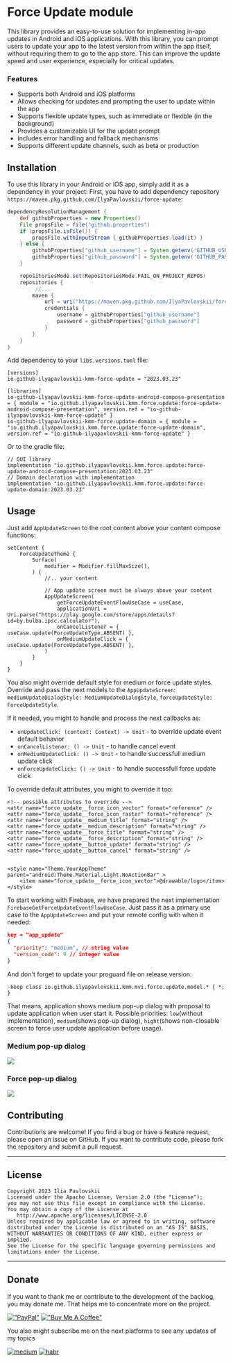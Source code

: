 # Force Update module

This library provides an easy-to-use solution for implementing in-app updates in Android and iOS applications. With this library, you can prompt users to update your app to the latest version from within the app itself, without requiring them to go to the app store. This can improve the update speed and user experience, especially for critical updates.

### Features
* Supports both Android and iOS platforms
* Allows checking for updates and prompting the user to update within the app
* Supports flexible update types, such as immediate or flexible (in the background)
* Provides a customizable UI for the update prompt
* Includes error handling and fallback mechanisms
* Supports different update channels, such as beta or production

## Installation
To use this library in your Android or iOS app, simply add it as a dependency in your project:
First, you have to add dependency repository `https://maven.pkg.github.com/IlyaPavlovskii/force-update`:

```gradle
dependencyResolutionManagement {
    def githubProperties = new Properties()
    File propsFile = file("github.properties")
    if (propsFile.isFile()) {
        propsFile.withInputStream { githubProperties.load(it) }
    } else {
        githubProperties["github_username"] = System.getenv('GITHUB_USERNAME')
        githubProperties["github_password"] = System.getenv('GITHUB_PASSWORD')
    }

    repositoriesMode.set(RepositoriesMode.FAIL_ON_PROJECT_REPOS)
    repositories {
		 //...
        maven {
            url = uri("https://maven.pkg.github.com/IlyaPavlovskii/force-update")
            credentials {
                username = githubProperties["github_username"]
                password = githubProperties["github_password"]
            }
        }
    }
}
```

Add dependency to your `libs.versions.toml` file:

```
[versions]
io-github-ilyapavlovskii-kmm-force-update = "2023.03.23"

[libraries]
io-github-ilyapavlovskii-kmm-force-update-android-compose-presentation = { module = "io.github.ilyapavlovskii.kmm.force.update:force-update-android-compose-presentation", version.ref = "io-github-ilyapavlovskii-kmm-force-update" }
io-github-ilyapavlovskii-kmm-force-update-domain = { module = "io.github.ilyapavlovskii.kmm.force.update:force-update-domain", version.ref = "io-github-ilyapavlovskii-kmm-force-update" }
```

Or to the gradle file:

```
// GUI library
implementation "io.github.ilyapavlovskii.kmm.force.update:force-update-android-compose-presentation:2023.03.23"
// Domain declaration with implementation
implementation "io.github.ilyapavlovskii.kmm.force.update:force-update-domain:2023.03.23"
```


## Usage

Just add `AppUpdateScreen` to the root content above your content compose functions:

```
setContent {
    ForceUpdateTheme {
        Surface(
            modifier = Modifier.fillMaxSize(),
        ) {
            //.. your content
				
			// App update screen must be always above your content
            AppUpdateScreen(
                getForceUpdateEventFlowUseCase = useCase,
                applicationUri = Uri.parse("https://play.google.com/store/apps/details?id=by.bulba.ipsc.calculator"),
                onCancelListener = { useCase.update(ForceUpdateType.ABSENT) },
                onMediumUpdateClick = { useCase.update(ForceUpdateType.ABSENT) },
            )
        }
    }
}
```

You also might override default style for medium or force update styles. Override and pass the next models to the `AppUpdateScreen`: `mediumUpdateDialogStyle: MediumUpdateDialogStyle`, `forceUpdateStyle: ForceUpdateStyle`.

If it needed, you might to handle and process the next callbacks as: 

* `onUpdateClick: (context: Context) -> Unit` - to override update event default behavior
* `onCancelListener: () -> Unit` - to handle cancel event
* `onMediumUpdateClick: () -> Unit` - to handle successfull medium update click
* `onForceUpdateClick: () -> Unit` - to handle successfull force update click

To override default attributes, you might to override it too:

```	
<!-- possible attributes to override -->
<attr name="force_update__force_icon_vector" format="reference" />
<attr name="force_update__force_icon_raster" format="reference" />
<attr name="force_update__medium_title" format="string" />
<attr name="force_update__medium_description" format="string" />
<attr name="force_update__force_title" format="string" />
<attr name="force_update__force_description" format="string" />
<attr name="force_update__button_update" format="string" />
<attr name="force_update__button_cancel" format="string" />    


<style name="Theme.YourAppTheme" parent="android:Theme.Material.Light.NoActionBar" >
    <item name="force_update__force_icon_vector">@drawable/logo</item>
</style>

```

To start working with Firebase, we have prepared the next implementation `FirebaseGetForceUpdateEventFlowUseCase`. Just pass it as a primary use case to the `AppUpdateScreen` and put your remote config with when it needed:

```json
key = "app_update"
{
  "priority": "medium", // string value
  "version_code": 9 // integer value
}
```

And don't forget to update your proguard file on release version:

```
-keep class io.github.ilyapavlovskii.kmm.mvi.force.update.model.* { *; }
```

That means, application shows medium pop-up dialog with proposal to update application when user start it.
Possible priorities: `low`(without implementation), `medium`(shows pop-up dialog), `hight`(shows non-closable screen to force user update application before usage).

### Medium pop-up dialog
<img src="resources/medium.webp"/>

### Force pop-up dialog
<img src="resources/force.webp"/>

## Contributing
Contributions are welcome! If you find a bug or have a feature request, please open an issue on GitHub. If you want to contribute code, please fork the repository and submit a pull request. 

---------------------------------------------------------------------------------
## License
```
Copyright 2023 Ilia Pavlovskii
Licensed under the Apache License, Version 2.0 (the "License");
you may not use this file except in compliance with the License.
You may obtain a copy of the License at
   http://www.apache.org/licenses/LICENSE-2.0
Unless required by applicable law or agreed to in writing, software
distributed under the License is distributed on an "AS IS" BASIS,
WITHOUT WARRANTIES OR CONDITIONS OF ANY KIND, either express or implied.
See the License for the specific language governing permissions and
limitations under the License.
```
---------------------------------------------------------------------------------
## Donate
If you want to thank me or contribute to the development of the backlog, you may donate me. That helps me to concentrate more on the project.

[!["PayPal"](https://raw.githubusercontent.com/IlyaPavlovskii/IlyaPavlovskii/main/resources/paypal.svg)](https://www.paypal.com/paypalme/ipavlovskii)
[!["Buy Me A Coffee"](https://raw.githubusercontent.com/IlyaPavlovskii/IlyaPavlovskii/main/resources/buy_me_a_coffee.svg)](https://www.buymeacoffee.com/ipavlovskii)

You also might subscribe me on the next platforms to see any updates of my topics

[![medium](https://raw.githubusercontent.com/IlyaPavlovskii/IlyaPavlovskii/main/resources/medium.svg)](https://pavlovskiiilia.medium.com/)
[![habr](https://raw.githubusercontent.com/IlyaPavlovskii/IlyaPavlovskii/main/resources/habr.svg)](https://habr.com/ru/users/TranE91/posts/)

